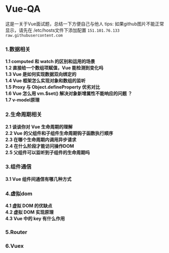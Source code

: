 # Vue-QA

这是一关于Vue面试题，总结一下方便自己与他人
tips: 如果github图片不能正常显示，请先在 /etc/hosts文件下添加配置 `151.101.76.133 raw.githubusercontent.com`

### 1.数据相关
__1.1 computed 和 watch 的区别和运用的场景__  
__1.2 直接给一个数组项赋值，Vue 能检测到变化吗__  
__1.3 Vue 是如何实现数据双向绑定的__  
__1.4 Vue 框架怎么实现对象和数组的监听__  
__1.5 Proxy 与 Object.defineProperty 优劣对比__  
__1.6 Vue 怎么用 vm.$set() 解决对象新增属性不能响应的问题 ？__  
__1.7 v-model原理__  

### 2.生命周期相关
__2.1 谈谈你对 Vue 生命周期的理解__  
__2.2 Vue 的父组件和子组件生命周期钩子函数执行顺序__  
__2.3 在哪个生命周期内调用异步请求__  
__2.4 在什么阶段才能访问操作DOM__  
__2.5 父组件可以监听到子组件的生命周期吗__  

### 3.组件通信
__3.1 Vue 组件间通信有哪几种方式__  

### 4.虚拟dom
__4.1 虚拟 DOM 的优缺点__  
__4.2 虚拟 DOM 实现原理__  
__4.3 Vue 中的 key 有什么作用__  

### 5.Router


### 6.Vuex
